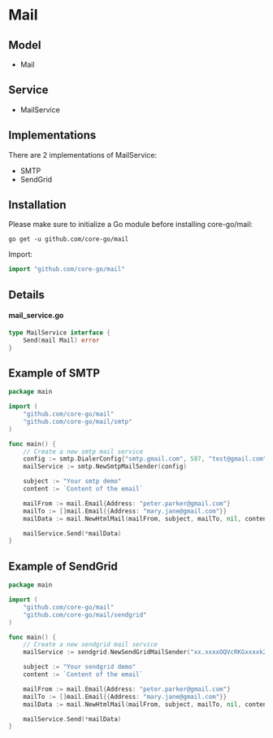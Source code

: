# Mail
## Model
- Mail

## Service
- MailService

## Implementations
There are 2 implementations of MailService:
- SMTP
- SendGrid

## Installation
Please make sure to initialize a Go module before installing core-go/mail:

```shell
go get -u github.com/core-go/mail
```

Import:
```go
import "github.com/core-go/mail"
```

## Details
#### mail_service.go
```go
type MailService interface {
	Send(mail Mail) error
}
```

## Example of SMTP
```go
package main

import (
	"github.com/core-go/mail"
	"github.com/core-go/mail/smtp"
)

func main() {
	// Create a new smtp mail service 
	config := smtp.DialerConfig{"smtp.gmail.com", 587, "test@gmail.com", "test", true}
	mailService := smtp.NewSmtpMailSender(config)

	subject := "Your smtp demo"
	content := `Content of the email`

	mailFrom := mail.Email{Address: "peter.parker@gmail.com"}
	mailTo := []mail.Email{{Address: "mary.jane@gmail.com"}}
	mailData := mail.NewHtmlMail(mailFrom, subject, mailTo, nil, content)

	mailService.Send(*mailData)
}
```

## Example of SendGrid
```go
package main

import (
	"github.com/core-go/mail"
	"github.com/core-go/mail/sendgrid"
)

func main() {
	// Create a new sendgrid mail service 
	mailService := sendgrid.NewSendGridMailSender("xx.xxxxOQVcRKGxxxxk2KJc4g.fM7m9NIxxxxSLNOzxxxxfxF9bH4mnRrIysJA8q-xxxx")

	subject := "Your sendgrid demo"
	content := `Content of the email`

	mailFrom := mail.Email{Address: "peter.parker@gmail.com"}
	mailTo := []mail.Email{{Address: "mary.jane@gmail.com"}}
	mailData := mail.NewHtmlMail(mailFrom, subject, mailTo, nil, content)

	mailService.Send(*mailData)
}
```
